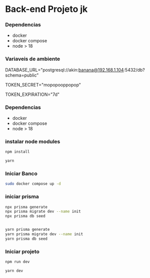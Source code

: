 # Back-end Projeto jk


### Dependencias
- docker
- docker compose
- node > 18



### Variaveis de ambiente 

DATABASE_URL="postgresql://akin:banana@192.168.1.104:5432/db?schema=public"

TOKEN_SECRET="mopopooppopop"

TOKEN_EXPIRATION="7d"

### Dependencias
- docker
- docker compose
- node > 18

### instalar node modules

```bash
npm install 

yarn
```

### Iniciar Banco 

```bash
sudo docker compose up -d
```

### iniciar prisma
```bash
npx prisma generate
npx prisma migrate dev --name init
npx prisma db seed


yarn prisma generate
yarn prisma migrate dev --name init
yarn prisma db seed
```

### Iniciar projeto
```bash
npm run dev

yarn dev
```